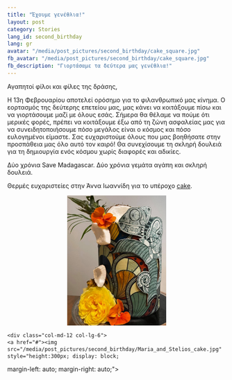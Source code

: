 ```yaml
---
title: "Έχουμε γενέθλια!"
layout: post
category: Stories
lang_id: second_birthday
lang: gr
avatar: "/media/post_pictures/second_birthday/cake_square.jpg"
fb_avatar: "/media/post_pictures/second_birthday/cake_square.jpg"
fb_description: "Γιορτάσαμε τα δεύτερα μας γενέθλια!"
---
```


Αγαπητοί φίλοι και φίλες της δράσης,

Η 13η Φεβρουαρίου αποτελεί ορόσημο για το φιλανθρωπικό μας κίνημα. Ο εορτασμός της δεύτερης επετείου μας, μας κάνει να κοιτάξουμε πίσω και να γιορτάσουμε μαζί με όλους εσάς. Σήμερα θα θέλαμε να πούμε ότι μερικές φορές, πρέπει να κοιτάξουμε έξω από τη ζώνη ασφαλείας μας για να συνειδητοποιήσουμε πόσο μεγάλος είναι ο κόσμος και πόσο ευλογημένοι είμαστε. Σας ευχαριστούμε όλους που μας βοηθήσατε στην προσπάθεια μας όλο αυτό τον καιρό! Θα συνεχίσουμε τη σκληρή δουλειά για τη δημιουργία ενός κόσμου χωρίς διαφορές και αδικίες.

Δύο χρόνια Save Madagascar. Δύο χρόνια γεμάτα αγάπη και σκληρή δουλειά.

Θερμές ευχαριστείες στην Άννα Ιωαννίδη για το υπέροχο <a href="https://www.facebook.com/CakebyAnnieIoannides">cake</a>.


<div class="container">
<div class="row">
    <div class="col-md-12 col-lg-6" >
    <a href="#"><img src="/media/post_pictures/second_birthday/cake.jpg" style="height:300px; display: block;
  margin-left: auto;
  margin-right: auto;"></a>
    </div>

    <div class="col-md-12 col-lg-6">
    <a href="#"><img src="/media/post_pictures/second_birthday/Maria_and_Stelios_cake.jpg" style="height:300px; display: block;
  margin-left: auto;
  margin-right: auto;"></a>
    </div>
    </div>
</div>